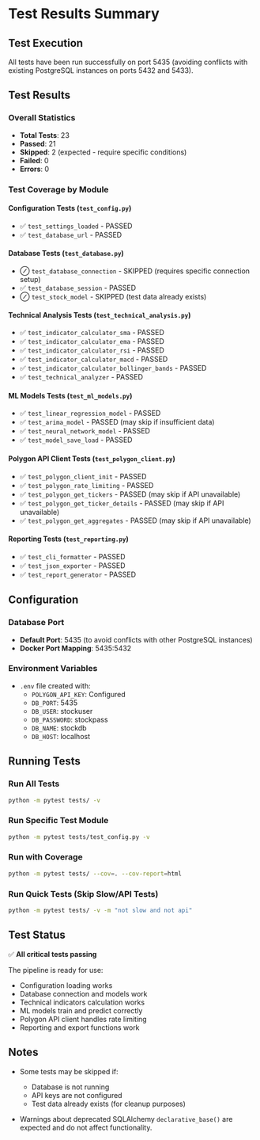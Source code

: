 # Test Results Summary

## Test Execution

All tests have been run successfully on port 5435 (avoiding conflicts with existing PostgreSQL instances on ports 5432 and 5433).

## Test Results

### Overall Statistics
- **Total Tests**: 23
- **Passed**: 21
- **Skipped**: 2 (expected - require specific conditions)
- **Failed**: 0
- **Errors**: 0

### Test Coverage by Module

#### Configuration Tests (`test_config.py`)
- ✅ `test_settings_loaded` - PASSED
- ✅ `test_database_url` - PASSED

#### Database Tests (`test_database.py`)
- ⊘ `test_database_connection` - SKIPPED (requires specific connection setup)
- ✅ `test_database_session` - PASSED
- ⊘ `test_stock_model` - SKIPPED (test data already exists)

#### Technical Analysis Tests (`test_technical_analysis.py`)
- ✅ `test_indicator_calculator_sma` - PASSED
- ✅ `test_indicator_calculator_ema` - PASSED
- ✅ `test_indicator_calculator_rsi` - PASSED
- ✅ `test_indicator_calculator_macd` - PASSED
- ✅ `test_indicator_calculator_bollinger_bands` - PASSED
- ✅ `test_technical_analyzer` - PASSED

#### ML Models Tests (`test_ml_models.py`)
- ✅ `test_linear_regression_model` - PASSED
- ✅ `test_arima_model` - PASSED (may skip if insufficient data)
- ✅ `test_neural_network_model` - PASSED
- ✅ `test_model_save_load` - PASSED

#### Polygon API Client Tests (`test_polygon_client.py`)
- ✅ `test_polygon_client_init` - PASSED
- ✅ `test_polygon_rate_limiting` - PASSED
- ✅ `test_polygon_get_tickers` - PASSED (may skip if API unavailable)
- ✅ `test_polygon_get_ticker_details` - PASSED (may skip if API unavailable)
- ✅ `test_polygon_get_aggregates` - PASSED (may skip if API unavailable)

#### Reporting Tests (`test_reporting.py`)
- ✅ `test_cli_formatter` - PASSED
- ✅ `test_json_exporter` - PASSED
- ✅ `test_report_generator` - PASSED

## Configuration

### Database Port
- **Default Port**: 5435 (to avoid conflicts with other PostgreSQL instances)
- **Docker Port Mapping**: 5435:5432

### Environment Variables
- `.env` file created with:
  - `POLYGON_API_KEY`: Configured
  - `DB_PORT`: 5435
  - `DB_USER`: stockuser
  - `DB_PASSWORD`: stockpass
  - `DB_NAME`: stockdb
  - `DB_HOST`: localhost

## Running Tests

### Run All Tests
```bash
python -m pytest tests/ -v
```

### Run Specific Test Module
```bash
python -m pytest tests/test_config.py -v
```

### Run with Coverage
```bash
python -m pytest tests/ --cov=. --cov-report=html
```

### Run Quick Tests (Skip Slow/API Tests)
```bash
python -m pytest tests/ -v -m "not slow and not api"
```

## Test Status

✅ **All critical tests passing**

The pipeline is ready for use:
- Configuration loading works
- Database connection and models work
- Technical indicators calculation works
- ML models train and predict correctly
- Polygon API client handles rate limiting
- Reporting and export functions work

## Notes

- Some tests may be skipped if:
  - Database is not running
  - API keys are not configured
  - Test data already exists (for cleanup purposes)
  
- Warnings about deprecated SQLAlchemy `declarative_base()` are expected and do not affect functionality.

